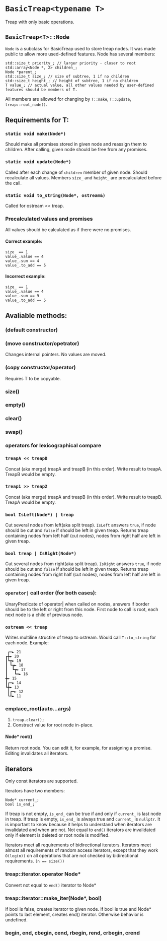 # `BasicTreap<typename T>`
Treap with only basic operations.
## `BasicTreap<T>::Node`
`Node` is a subclass for BasicTreap used to store treap nodes. It was made public to allow more used-defined features.
Node has several members:

    std::size_t priority_; // larger priority - closer to root
    std::array<Node *, 2> children_;
    Node *parent_;
    std::size_t size_; // size of subtree, 1 if no children
    std::size_t height_; // height of subtree, 1 if no children
    T value_; // actual value, all other values needed by user-defined features should be members of T.

All members are allowed for changing by `T::make`, `T::update`, `treap::root_node()`.
## Requirements for T:
### `static void make(Node*)`
Should make all promises stored in given node and reassign them to children. After calling, given node should be free from any promises.
### `static void update(Node*)`
Called after each change of `children` member of given node. Should recalculate all values. Members `size_` and `height_` are precalculated before the call.
### `static void to_string(Node*, ostream&)`
Called for ostream &lt;&lt; treap.
### Precalculated values and promises
All values should be calculated as if there were no promises.
#### Correct example:

    size_ == 1
    value_.value == 4
    value_.sum == 4
    value_.to_add == 5
#### Incorrect example:

    size_ == 1
    value_.value == 4
    value_.sum == 9
    value_.to_add == 5
## Avaliable methods:
### (default constructor)
### (move constructor/opetrator)
Changes internal pointers. No values are moved.
### (copy constructor/operator)
Requires T to be copyable.
### size()
### empty()
### clear()
### swap()
### operators for lexicographical compare
### `treapA << treapB`
Concat (aka merge) treapA and treapB (in this order). Write result to treapA. TreapB would be empty.
### `treap1 >> treap2`
Concat (aka merge) treapA and treapB (in this order). Write result to treapB. TreapA would be empty.
### `bool IsLeft(Node*) | treap`
Cut several nodes from left(aka split treap).
`IsLeft` answers `true`, if node should be cut and `false` if should be left in given treap.
Returns treap containing nodes from left half (cut nodes), nodes from right half are left in given treap.
### `bool treap | IsRight(Node*)`
Cut several nodes from right(aka split treap).
`IsRight` answers `true`, if node should be cut and `false` if should be left in given treap.
Returns treap containing nodes from right half (cut nodes), nodes from left half are left in given treap.
### `operator|` call order (for both cases):
UnaryPredicate of operator| when called on nodes, answers if border should be to the left or right from this node. First node to call is root, each next node is a child of previous node.
### `ostream << treap`
Writes multiline structire of treap to ostream. Would call `T::to_string` for each node. Example:

     ┏━► 21
    ┏╋► 20
    ┃┗┳► 19
    ┃ ┗┳► 18
    ┃  ┗┳► 17
    ┃   ┗━► 16
    ╋► 15
    ┃┏━► 14
    ┗╋► 13
     ┃┏━► 12
     ┗┻► 11

### emplace_root(auto...args)
1. `treap.clear();`
2. Construct value for root node in-place.

#### Node* root()
Return root node. You can edit it, for example, for assigning a promise. Editing invalidates all iterators.

## iterators
Only const iterators are supported.

Iterators have two members:

    Node* current_;
    bool is_end_;
If treap is not empty, `is_end_` can be true if and only if `current_` is last node in treap.
If treap is empty, `is_end_` is always true and `current_` is `nullptr`.
It is important to know because it helps to understand when iterators are invalidated and when are not.
Not equal to `end()` iterators are invalidated only if element is deleted or root node is modified.

Iterators meet all requirements of bidirectional iterators.
Iterators meet almost all requirements of random access iterators, except that they work `O(log(n))` on all operations that are not checked by bidirectional requirements. `(n == size())`

### treap::iterator.operator Node*
Convert not equal to `end()` iterator to Node*

### treap::iterator::make_iter(Node*, bool)
If bool is false, creates iterator to given node.
If bool is true and Node* points to last element, creates end() iterator.
Otherwise behavior is undefined.

### begin, end, cbegin, cend, rbegin, rend, crbegin, crend
